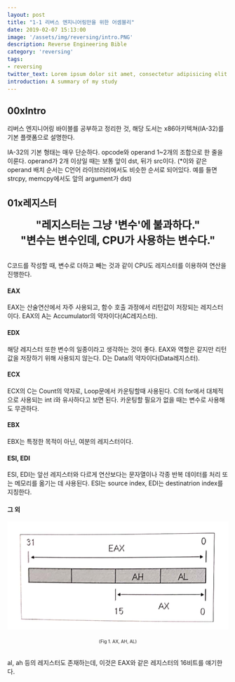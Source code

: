 ```yaml
---
layout: post
title: "1-1 리버스 엔지니어링만을 위한 어셈블리"
date: 2019-02-07 15:13:00
image: '/assets/img/reversing/intro.PNG'
description: Reverse Engineering Bible
category: 'reversing'
tags:
- reversing
twitter_text: Lorem ipsum dolor sit amet, consectetur adipisicing elit.
introduction: A summary of my study
---
```


## 00xIntro

 리버스 엔지니어링 바이블를 공부하고 정리한 것, 해당 도서는 x86아키텍쳐(IA-32)를 기본 플랫폼으로 설명한다.

 IA-32의 기본 형태는 매우 단순하다. opcode와 operand 1~2개의 조합으로 한 줄을 이룬다. operand가 2개 이상일 때는 보통 앞이 dst, 뒤가 src이다.
 (*이와 같은 operand 배치 순서는 C언어 라이브러리에서도 비슷한 순서로 되어있다. 예를 들면 strcpy, memcpy에서도 앞의 argument가 dst)

## 01x레지스터

 <center><font size="5pt"><b>"레지스터는 그냥 '변수'에 불과하다."<br>"변수는 변수인데, CPU가 사용하는 변수다."</b></font></center><br>

 C코드를 작성할 때, 변수로 더하고 빼는 것과 같이 CPU도 레지스터를 이용하여 연산을 진행한다.

#### EAX
 EAX는 산술연산에서 자주 사용되고, 함수 호출 과정에서 리턴값이 저장되는 레지스터이다. EAX의 A는 Accumulator의 약자이다(AC레지스터).

#### EDX
 해당 레지스터 또한 변수의 일종이라고 생각하는 것이 좋다. EAX와 역할은 같지만 리턴값을 저장하기 위해 사용되지 않는다. D는 Data의 약자이다(Data레지스터).

#### ECX
 
 ECX의 C는 Count의 약자로, Loop문에서 카운팅할때 사용된다. C의 for에서 대체적으로 사용되는 int i와 유사하다고 보면 된다. 카운팅할 필요가 없을 때는 변수로 사용해도 무관하다.

#### EBX

 EBX는 특정한 목적이 아닌, 여분의 레지스터이다.

#### ESI, EDI

 ESI, EDI는 앞선 레지스터와 다르게 연산보다는 문자열이나 각종 반복 데이터를 처리 또는 메모리를 옮기는 데 사용된다. ESI는 source index, EDI는 destinatrion index를 지칭한다.

#### 그 외

![problem](/assets/img/reversing/1-1/fig1.PNG "AX, AH, AL")
<center><font size="0.5em">(Fig 1. AX, AH, AL)</font></center><br>

 al, ah 등의 레지스터도 존재하는데, 이것은 EAX와 같은 레지스터의 16비트를 얘기한다.